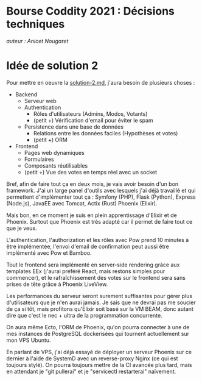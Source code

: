 # Bourse Coddity 2021 : Décisions techniques

*auteur : Anicet Nougaret*



# Idée de solution 2
Pour mettre en oeuvre la [solution-2.md](idées%20de%20solutions/solution-2.md), j'aura besoin de plusieurs choses :

- Backend
  - Serveur web
  - Authentication
    - Rôles d'utilisateurs (Admins, Modos, Votants)
    - (petit +) Vérification d'email pour éviter le spam
  - Persistence dans une base de données
    - Relations entre les données faciles (Hypothèses et votes)
    - (petit +) ORM
- Frontend
  - Pages web dynamiques
  - Formulaires
  - Composants réutilisables
  - (petit +) Vue des votes en temps réel avec un socket

Bref, afin de faire tout ça en deux mois, je vais avoir besoin d'un bon framework. J'ai un large panel d'outils avec lesquels j'ai déjà travaillé et qui permettent d'implémenter tout ça : Symfony (PHP), Flask (Python), Express (Node.js), JavaEE avec Tomcat, Actix (Rust) Phoenix (Elixir).

Mais bon, en ce moment je suis en plein apprentissage d'Elixir et de Phoenix. Surtout que Phoenix est très adapté car il permet de faire tout ce que je veux.

L'authentication, l'authorization et les rôles avec Pow prend 10 minutes à être implémentée, l'envoi d'email de confirmation peut aussi être implémenté avec Pow et Bamboo.

Tout le frontend sera implémenté en server-side rendering grâce aux templates EEx (j'aurai préféré React, mais restons simples pour commencer), et le rafraîchissement des votes sur le frontend sera sans prises de tête grâce à Phoenix LiveView. 

Les performances du serveur seront surement suffisantes pour gérer plus d'utilisateurs que je n'en aurai jamais. Je sais que ne devrai pas me soucier de ça si tôt, mais profitons qu'Elixir soit basé sur la VM BEAM, donc autant dire que c'est le nec + ultra de la programmation concurrente.

On aura même Ecto, l'ORM de Phoenix, qu'on pourra connecter à une de mes instances de PostgreSQL dockerisées qui tournent actuellement sur mon VPS Ubuntu.

En parlant de VPS, j'ai déjà essayé de déployer un serveur Phoenix sur ce dernier à l'aide de SystemD avec un reverse-proxy Nginx (ce qui est toujours stylé). On pourra toujours mettre de la CI avancée plus tard, mais en attendant je "git pullerai" et je "servicectl restarterai" naïvement.

